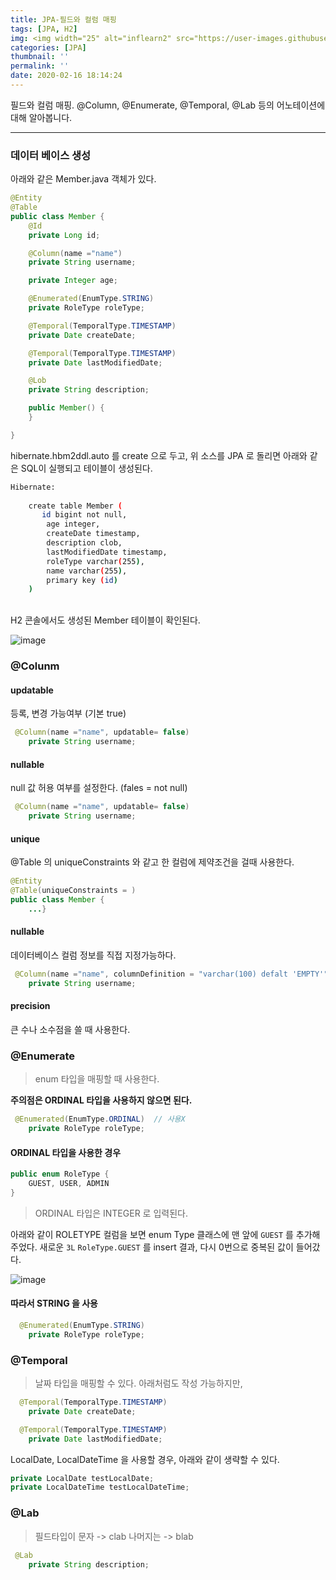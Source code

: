 ```yaml
---
title: JPA-필드와 컬럼 매핑
tags: [JPA, H2]
img: <img width="25" alt="inflearn2" src="https://user-images.githubusercontent.com/28856435/74893276-55244f00-53cf-11ea-8a6d-90ac0c4eb72a.png">
categories: [JPA]
thumbnail: ''
permalink: ''
date: 2020-02-16 18:14:24
---
```


필드와 컬럼 매핑.
@Column, @Enumerate, @Temporal, @Lab 등의 어노테이션에 대해 알아봅니다.
<!-- excerpt -->

<!-- toc -->

---

### 데이터 베이스 생성

아래와 같은 Member.java 객체가 있다.

```java
@Entity
@Table
public class Member {
    @Id
    private Long id;

    @Column(name ="name")
    private String username;

    private Integer age;

    @Enumerated(EnumType.STRING)
    private RoleType roleType;

    @Temporal(TemporalType.TIMESTAMP)
    private Date createDate;

    @Temporal(TemporalType.TIMESTAMP)
    private Date lastModifiedDate;

    @Lob
    private String description;

    public Member() {
    }

}
```
hibernate.hbm2ddl.auto 를 create 으로 두고,
위 소스를 JPA 로 돌리면 아래와 같은 SQL이 실행되고 테이블이 생성된다.

```bash
Hibernate: 
    
    create table Member (
       id bigint not null,
        age integer,
        createDate timestamp,
        description clob,
        lastModifiedDate timestamp,
        roleType varchar(255),
        name varchar(255),
        primary key (id)
    )
```
<br/>
H2 콘솔에서도 생성된 Member 테이블이 확인된다.

![image](https://user-images.githubusercontent.com/28856435/74602196-92e05980-50e9-11ea-8e8f-a389f9d42cdc.png)


### @Colunm

#### updatable
등록, 변경 가능여부 (기본 true)

```java
 @Column(name ="name", updatable= false)
    private String username;
```

#### nullable
null 값 허용 여부를 설정한다. (fales = not null)

```java
 @Column(name ="name", updatable= false)
    private String username;
```


#### unique
@Table 의 uniqueConstraints 와 같고 한 컬럼에 제약조건을 걸때 사용한다.

```java
@Entity
@Table(uniqueConstraints = )
public class Member {
    ...}
```

#### nullable
데이터베이스 컬럼 정보를 직접 지정가능하다.

```java
 @Column(name ="name", columnDefinition = "varchar(100) defalt 'EMPTY'")
    private String username;
```

#### precision
큰 수나 소수점을 쓸 때 사용한다.
<br/>

### @Enumerate

>enum 타입을 매핑할 때 사용한다.

__주의점은 ORDINAL 타입을 사용하지 않으면 된다.__

```java
 @Enumerated(EnumType.ORDINAL)  // 사용X
    private RoleType roleType;
```

#### ORDINAL 타입을 사용한 경우

```java
public enum RoleType {
    GUEST, USER, ADMIN
}
```

>ORDINAL 타입은 INTEGER 로 입력된다.

아래와 같이 ROLETYPE 컬럼을 보면 enum Type 클래스에 맨 앞에 `GUEST` 를 추가해 주었다.
새로운 `3L` `RoleType.GUEST` 를 insert 결과, 다시 0번으로 중복된 값이 들어갔다.

![image](https://user-images.githubusercontent.com/28856435/74847735-f2529980-5375-11ea-91a4-be052ab75805.png)


#### 따라서 STRING 을 사용

```java
  @Enumerated(EnumType.STRING)
    private RoleType roleType;
```

### @Temporal

>날짜 타입을 매핑할 수 있다.
아래처럼도 작성 가능하지만,

```java
  @Temporal(TemporalType.TIMESTAMP)
    private Date createDate;

  @Temporal(TemporalType.TIMESTAMP)
    private Date lastModifiedDate;
```

LocalDate, LocalDateTime 을 사용할 경우, 아래와 같이 생략할 수 있다.
```java
private LocalDate testLocalDate;
private LocalDateTime testLocalDateTime;
```

### @Lab

>필드타입이
문자 -> clab
나머지는 -> blab 

```java
 @Lab
    private String description;
```
